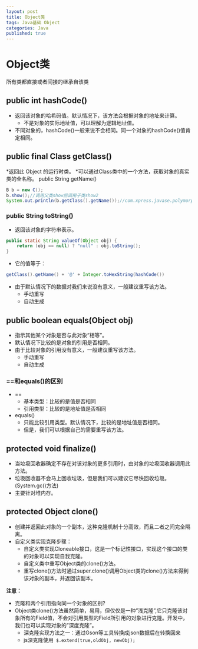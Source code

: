 ```yaml
---  
layout: post  
title: Object类  
tags: Java基础 Object  
categories: Java  
published: true  
---  
```


# Object类

所有类都直接或者间接的继承自该类


## public int hashCode()

* 返回该对象的哈希码值。默认情况下，该方法会根据对象的地址来计算。
	- 不是对象的实际地址值，可以理解为逻辑地址值。
* 不同对象的，hashCode()一般来说不会相同。同一个对象的hashCode()值肯定相同。

## public final Class getClass()

*返回此 Object 的运行时类。
*可以通过Class类中的一个方法，获取对象的真实类的全名称。
	public String getName()

```java
B b = new C();
b.show();//调用父类show后调用子类show2
System.out.println(b.getClass().getName());//com.xpress.javase.polymorphisn.C
```

### public String toString()

* 返回该对象的字符串表示。
```java
public static String valueOf(Object obj) {
	return (obj == null) ? "null" : obj.toString();
}
```
* 它的值等于： 
```java
getClass().getName() + '@' + Integer.toHexString(hashCode()) 
```
* 由于默认情况下的数据对我们来说没有意义，一般建议重写该方法。
	- 手动重写
	- 自动生成

## public boolean equals(Object obj)

* 指示其他某个对象是否与此对象“相等”。 
* 默认情况下比较的是对象的引用是否相同。
* 由于比较对象的引用没有意义，一般建议重写该方法。
	- 手动重写
	- 自动生成

### ==和equals()的区别

* ==
	- 基本类型：比较的是值是否相同
	- 引用类型：比较的是地址值是否相同
* equals()
	- 只能比较引用类型。默认情况下，比较的是地址值是否相同。
	- 但是，我们可以根据自己的需要重写该方法。

## protected void finalize()

* 当垃圾回收器确定不存在对该对象的更多引用时，由对象的垃圾回收器调用此方法。
* 垃圾回收器不会马上回收垃圾，但是我们可以建议它尽快回收垃圾。(System.gc()方法)
* 主要针对堆内存。

## protected Object clone()

* 创建并返回此对象的一个副本，这种克隆机制十分高效，而且二者之间完全隔离。
* 自定义类实现克隆步骤：
	- 自定义类实现Cloneable接口，这是一个标记性接口，实现这个接口的类的对象可以实现自我克隆。
	- 自定义类中重写Object类的clone()方法。
	- 重写clone()方法时通过super.clone()调用Object类的clone()方法来得到该对象的副本，并返回该副本。

**注意：**

* 克隆和两个引用指向同一个对象的区别?
* Object类clone()方法虽然简单，易用，但仅仅是一种”浅克隆”,它只克隆该对象所有的Field值，不会对引用类型的Field所引用的对象进行克隆。开发中，我们也可以实现对象的”深度克隆”。
	- 深克隆实现方法之一：通过Gson等工具转换成json数据后在转换回来
	- js深克隆使用` $.extend(true,oldObj, newObj);`
